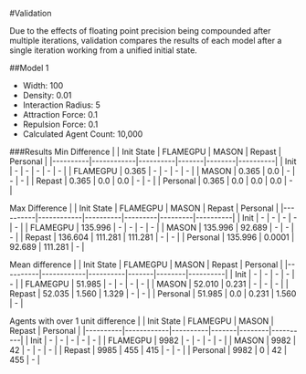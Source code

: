 #Validation

Due to the effects of floating point precision being compounded after multiple iterations, validation compares the results of each model after a single iteration working from a unified initial state.

##Model 1
* Width: 100
* Density: 0.01
* Interaction Radius: 5
* Attraction Force: 0.1
* Repulsion Force: 0.1
* Calculated Agent Count: 10,000

###Results
Min Difference
|          | Init State | FLAMEGPU | MASON | Repast | Personal |
|----------|------------|----------|-------|--------|----------|
| Init     | -          | -        | -     | -      | -        |
| FLAMEGPU | 0.365      | -        | -     | -      | -        |
| MASON    | 0.365      | 0.0      | -     | -      | -        |
| Repast   | 0.365      | 0.0      | 0.0   | -      | -        |
| Personal | 0.365      | 0.0      | 0.0   | 0.0    | -        |

Max Difference
|          | Init State | FLAMEGPU | MASON   | Repast  | Personal |
|----------|------------|----------|---------|---------|----------|
| Init     | -          | -        | -       | -       | -        |
| FLAMEGPU | 135.996    | -        | -       | -       | -        |
| MASON    | 135.996    | 92.689   | -       | -       | -        |
| Repast   | 136.604    | 111.281  | 111.281 | -       | -        |
| Personal | 135.996    | 0.0001   | 92.689  | 111.281 | -        |

Mean difference
|          | Init State | FLAMEGPU | MASON | Repast | Personal |
|----------|------------|----------|-------|--------|----------|
| Init     | -          | -        | -     | -      | -        |
| FLAMEGPU | 51.985     | -        | -     | -      | -        |
| MASON    | 52.010     | 0.231    | -     | -      | -        |
| Repast   | 52.035     | 1.560    | 1.329 | -      | -        |
| Personal | 51.985     | 0.0      | 0.231 | 1.560  | -        |

Agents with over 1 unit difference
|          | Init State | FLAMEGPU | MASON | Repast | Personal |
|----------|------------|----------|-------|--------|----------|
| Init     | -          | -        | -     | -      | -        |
| FLAMEGPU | 9982       | -        | -     | -      | -        |
| MASON    | 9982       | 42       | -     | -      | -        |
| Repast   | 9985       | 455      | 415   | -      | -        |
| Personal | 9982       | 0        | 42    | 455    | -        |